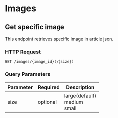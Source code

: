 # Images

## Get specific image

This endpoint retrieves specific image in article json.

### HTTP Request

`GET /images/{image_id}(/{size})`

### Query Parameters

Parameter | Required | Description
--------- | -------- | -----------
size | optional | large(default)<br/>medium<br/>small
